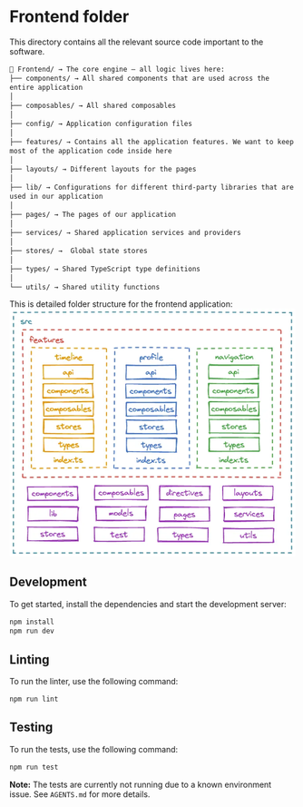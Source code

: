 # Frontend folder

This directory contains all the relevant source code important to the software.

```
📁 Frontend/ → The core engine — all logic lives here:
├── components/ → All shared components that are used across the entire application
│
├── composables/ → All shared composables
│
├── config/ → Application configuration files
│
├── features/ → Contains all the application features. We want to keep most of the application code inside here
│
├── layouts/ → Different layouts for the pages
│
├── lib/ → Configurations for different third-party libraries that are used in our application
│
├── pages/ → The pages of our application
│
├── services/ → Shared application services and providers
│
├── stores/ →  Global state stores
│
├── types/ → Shared TypeScript type definitions
│
└── utils/ → Shared utility functions

```

This is detailed folder structure for the frontend application: ![Frontend Folder Structure](/doc/images/frontend_folder_structure.webp)

## Development

To get started, install the dependencies and start the development server:

```bash
npm install
npm run dev
```

## Linting

To run the linter, use the following command:

```bash
npm run lint
```

## Testing

To run the tests, use the following command:

```bash
npm run test
```

**Note:** The tests are currently not running due to a known environment issue. See `AGENTS.md` for more details.